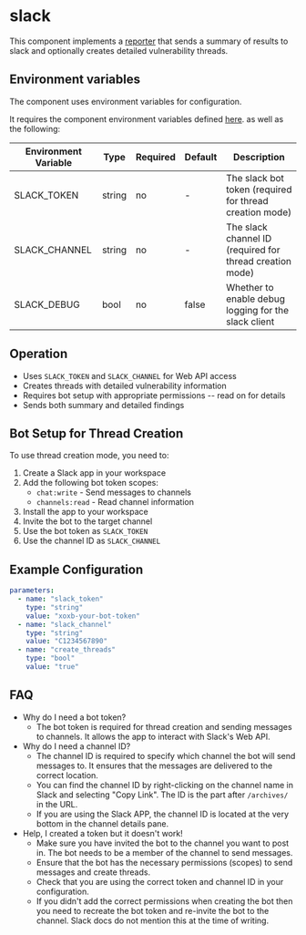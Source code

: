 # slack

This component implements a [reporter](https://github.com/smithy-security/smithy/blob/main/sdk/component/component.go)
that sends a summary of results to slack and optionally creates detailed vulnerability threads.

## Environment variables

The component uses environment variables for configuration.

It requires the component
environment variables defined [here](https://github.com/smithy-security/smithy/blob/main/sdk/README.md#component).
as well as the following:

| Environment Variable       | Type   | Required | Default | Description                                                             |
|----------------------------|--------|----------|---------|-------------------------------------------------------------------------|
| SLACK\_TOKEN       | string | no       | -       | The slack bot token (required for thread creation mode)|
| SLACK\_CHANNEL     | string | no       | -       | The slack channel ID (required for thread creation mode)|
| SLACK\_DEBUG       | bool   | no       | false   | Whether to enable debug logging for the slack client|

## Operation

* Uses `SLACK_TOKEN` and `SLACK_CHANNEL` for Web API access
* Creates threads with detailed vulnerability information
* Requires bot setup with appropriate permissions -- read on for details
* Sends both summary and detailed findings

## Bot Setup for Thread Creation

To use thread creation mode, you need to:

1. Create a Slack app in your workspace
2. Add the following bot token scopes:
   * `chat:write` - Send messages to channels
   * `channels:read` - Read channel information
3. Install the app to your workspace
4. Invite the bot to the target channel
5. Use the bot token as `SLACK_TOKEN`
6. Use the channel ID as `SLACK_CHANNEL`

## Example Configuration

```yaml
parameters:
  - name: "slack_token"
    type: "string"
    value: "xoxb-your-bot-token"
  - name: "slack_channel"
    type: "string"
    value: "C1234567890"
  - name: "create_threads"
    type: "bool"
    value: "true"
```

## FAQ

* Why do I need a bot token?
  * The bot token is required for thread creation and sending messages to channels. It allows the app to interact with Slack's Web API.
* Why do I need a channel ID?
  * The channel ID is required to specify which channel the bot will send messages to. It ensures that the messages are delivered to the correct location.
  * You can find the channel ID by right-clicking on the channel name in Slack and selecting "Copy Link". The ID is the part after `/archives/` in the URL.
  * If you are using the Slack APP, the channel ID is located at the very bottom in the channel details pane.
* Help, I created a token but it doesn't work!
  * Make sure you have invited the bot to the channel you want to post in. The bot needs to be a member of the channel to send messages.
  * Ensure that the bot has the necessary permissions (scopes) to send messages and create threads.
  * Check that you are using the correct token and channel ID in your configuration.
  * If you didn't add the correct permissions when creating the bot then you need to recreate the bot token and re-invite the bot to the channel. Slack docs do not mention this at the time of writing.
